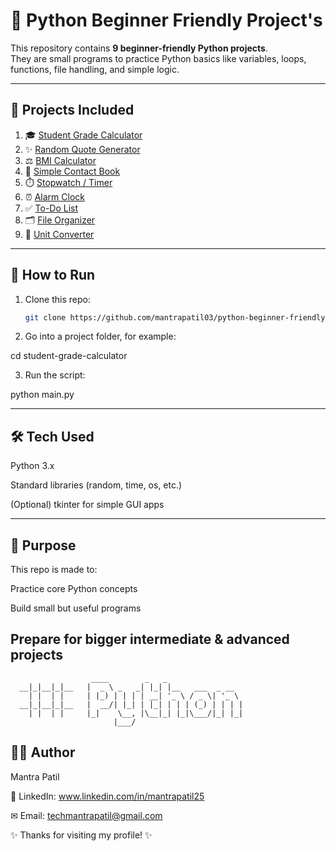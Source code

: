 
# 🐍 Python Beginner Friendly Project's

This repository contains **9 beginner-friendly Python projects**.  
They are small programs to practice Python basics like variables, loops, functions, file handling, and simple logic.  


---

## 📂 Projects Included

1. 🎓 [Student Grade Calculator](student-grade-calculator/)  
2. ✨ [Random Quote Generator](random-quote-generator/)  
3. ⚖️ [BMI Calculator](bmi-calculator/)  
4. 📒 [Simple Contact Book](simple-contact-book/)  
5. ⏱️ [Stopwatch / Timer](stopwatch-timer/)  
6. ⏰ [Alarm Clock](alarm-clock/)  
7. ✅ [To-Do List](To-Do-list/)  
8. 🗂️ [File Organizer](file-organizer/)  
9. 🔢 [Unit Converter](unit-converter/)  

---

## 🚀 How to Run

1. Clone this repo:
   ```bash
   git clone https://github.com/mantrapatil03/python-beginner-friendly-projects.git

2. Go into a project folder, for example:

cd student-grade-calculator







3. Run the script:

python main.py




---

## 🛠 Tech Used

Python 3.x

Standard libraries (random, time, os, etc.)

(Optional) tkinter for simple GUI apps



---

## 🎯 Purpose

This repo is made to:

Practice core Python concepts

Build small but useful programs

Prepare for bigger intermediate & advanced projects
---

```text
                  ____        _   _                 
  __|_|__|_|__   |  _ \ _   _| |_| |__   ___  _ __  
    | |  | |     | |_) | | | | __| '_ \ / _ \| '_ \ 
  __|_|__|_|__   |  __/| |_| | |_| | | | (_) | | | |
    | |  | |     |_|    \__, |\__|_| |_|\___/|_| |_|
                       |___/                        
```


## 👨‍💻 Author

Mantra Patil

💼 LinkedIn: www.linkedin.com/in/mantrapatil25

✉ Email: techmantrapatil@gmail.com

✨ Thanks for visiting my profile! ✨
